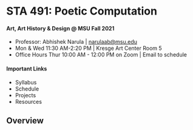 # STA 491: Poetic Computation
#### Art, Art History & Design @ MSU Fall 2021
- Professor: Abhishek Narula | narulaab@msu.edu
- Mon & Wed  11:30 AM-2:20 PM | Kresge Art Center Room 5
- Office Hours Thur 10:00 AM - 12:00 PM on Zoom | Email to schedule

#### Important Links
- Syllabus
- Schedule
- Projects
- Resources

## Overview



